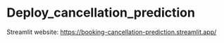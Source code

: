 # Deploy_cancellation_prediction
Streamlit website: https://booking-cancellation-prediction.streamlit.app/
